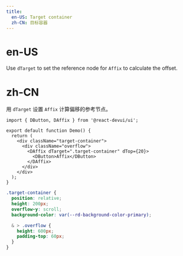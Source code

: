 ```yaml
---
title:
  en-US: Target container
  zh-CN: 目标容器
---
```


# en-US

Use `dTarget` to set the reference node for `Affix` to calculate the offset.

# zh-CN

用 `dTarget` 设置 `Affix` 计算偏移的参考节点。

```tsx
import { DButton, DAffix } from '@react-devui/ui';

export default function Demo() {
  return (
    <div className="target-container">
      <div className="overflow">
        <DAffix dTarget=".target-container" dTop={20}>
          <DButton>Affix</DButton>
        </DAffix>
      </div>
    </div>
  );
}
```

```scss
.target-container {
  position: relative;
  height: 200px;
  overflow-y: scroll;
  background-color: var(--rd-background-color-primary);

  & > .overflow {
    height: 600px;
    padding-top: 60px;
  }
}
```
